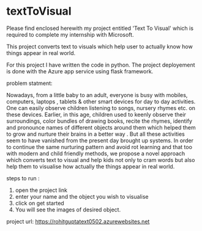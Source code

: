# textToVisual

Please find enclosed herewith my project entitled 'Text To Visual' which is required to complete my internship with Microsoft. 
    
This project converts text to visuals which help user to actually know how things appear in real world. 

For this project I have written the code in python. The project deployement is done with the Azure app service using flask framework.


problem statment:

Nowadays, from a little baby to an adult, everyone is busy with mobiles, computers, laptops , tablets & other smart devices for day to day activities. One can easily observe children listening to songs, nursery rhymes etc. on these devices. Earlier, in this age, children used to keenly observe their surroundings, color bundles of drawing books, recite the rhymes, identify and pronounce names of different objects around them which helped them to grow and nurture their brains in a better way . But all these activities seem to have vanished from the present day brought up systems. In order to continue the same nurturing pattern and avoid rot learning and that too with modern and child friendly methods, we propose a novel approach which converts text to visual and help kids not only to cram words but also help them to visualise how actually the things appear in real world.

steps to run :
1. open the project link
2. enter your name and the object you wish to visualise
3. click on get started 
4. You will see the images of desired object.



project url:
https://rohitguptatext0502.azurewebsites.net


